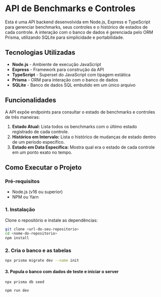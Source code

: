 # API de Benchmarks e Controles

Esta é uma API backend desenvolvida em Node.js, Express e TypeScript para gerenciar benchmarks, seus controles e o histórico de estados de cada controle. A interação com o banco de dados é gerenciada pelo ORM Prisma, utilizando SQLite para simplicidade e portabilidade.

## Tecnologias Utilizadas

- **Node.js** - Ambiente de execução JavaScript
- **Express** - Framework para construção da API
- **TypeScript** - Superset do JavaScript com tipagem estática
- **Prisma** - ORM para interação com o banco de dados
- **SQLite** - Banco de dados SQL embutido em um único arquivo

## Funcionalidades

A API expõe endpoints para consultar o estado de benchmarks e controles de três maneiras:

1.  **Estado Atual:** Lista todos os benchmarks com o último estado registrado de cada controle.
2.  **Histórico em Intervalo:** Lista o histórico de mudanças de estado dentro de um período específico.
3.  **Estado em Data Específica:** Mostra qual era o estado de cada controle em um ponto exato no tempo.

## Como Executar o Projeto

### Pré-requisitos

- Node.js (v16 ou superior)
- NPM ou Yarn

### 1. Instalação

Clone o repositório e instale as dependências:

```bash
git clone <url-do-seu-repositorio>
cd <nome-do-repositorio>
npm install
```

### 2. Cria o banco e as tabelas

```bash
npx prisma migrate dev --name init
```

#### 3. Popula o banco com dados de teste e iniciar o server

```bash
npx prisma db seed

npm run dev
```
